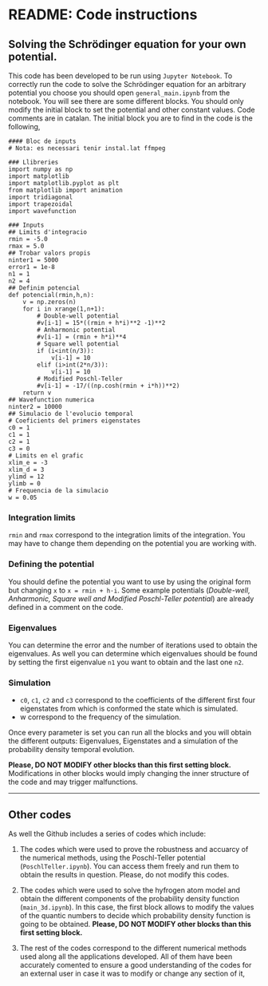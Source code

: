 # README: Code instructions 

## Solving the Schrödinger equation for your own potential. 
This code has been developed to be run using `Jupyter Notebook`. To correctly run the code to solve the Schrödinger equation for 
an arbitrary potential you choose you should open `general_main.ipynb` from the notebook. You will see there are some different blocks. 
You should only modify the initial block to set the potential and other constant values. Code comments are in catalan. 
The initial block you are to find in the code is the following,

~~~~
#### Bloc de inputs
# Nota: es necessari tenir instal.lat ffmpeg

### Llibreries
import numpy as np
import matplotlib
import matplotlib.pyplot as plt
from matplotlib import animation
import tridiagonal
import trapezoidal
import wavefunction

### Inputs
## Limits d'integracio
rmin = -5.0
rmax = 5.0
## Trobar valors propis
ninter1 = 5000
error1 = 1e-8
n1 = 1
n2 = 4
## Definim potencial
def potencial(rmin,h,n):
    v = np.zeros(n)
    for i in xrange(1,n+1):
        # Double-well potential
        #v[i-1] = 15*((rmin + h*i)**2 -1)**2
        # Anharmonic potential
        #v[i-1] = (rmin + h*i)**4
        # Square well potential
        if (i<int(n/3)):
            v[i-1] = 10
        elif (i>int(2*n/3)):
            v[i-1] = 10
        # Modified Poschl-Teller
        #v[i-1] = -17/((np.cosh(rmin + i*h))**2) 
    return v
## Wavefunction numerica
ninter2 = 10000
## Simulacio de l'evolucio temporal
# Coeficients del primers eigenstates
c0 = 1
c1 = 1
c2 = 1
c3 = 0
# Limits en el grafic
xlim_e = -3
xlim_d = 3
ylimd = 12
ylimb = 0
# Frequencia de la simulacio
w = 0.05
~~~~

### Integration limits
`rmin` and `rmax` correspond to the integration limits of the integration. You may have to change them depending on the potential 
you are working with.

### Defining the potential
You should define the potential you want to use by using the original form but changing `x` to `x = rmin + h·i`. 
Some example potentials (_Double-well, Anharmonic, Square well and Modified Poschl-Teller potential_) are already defined in a comment on the code.
 
### Eigenvalues
You can determine the error and the number of iterations used to obtain the eigenvalues. As well you can determine which eigenvalues 
should be found by setting the first eigenvalue `n1` you want to obtain and the last one `n2`.

### Simulation
- `c0`, `c1`, `c2` and `c3` correspond to the coefficients of the different first four eigenstates from which is conformed the state which is 
simulated.
- w correspond to the frequency of the simulation.

Once every parameter is set you can run all the blocks and you will obtain the different outputs: Eigenvalues, Eigenstates and a simulation of the probability density temporal evolution.

**Please, DO NOT MODIFY other blocks than this first setting block.** Modifications in other blocks would imply changing the inner structure of the code
and may trigger malfunctions.

***

## Other codes
As well the Github includes a series of codes which include:
1) The codes which were used to prove the robustness and accuarcy of the numerical methods, using the Poschl-Teller potential (`PoschlTeller.ipynb`). 
You can access them freely and run them to obtain the results in question. Please, do not modify this codes. 

2) The codes which were used to solve the hyfrogen atom model and obtain the different components of the probability density function (`main_3d.ipynb`). 
In this case, the first block allows to modify the values of the quantic numbers to decide which probability density function is going to be obtained.
**Please, DO NOT MODIFY other blocks than this first setting block.**

3) The rest of the codes correspond to the different numerical methods used along all the applications developed. All of them have been
accurately comented to ensure a good understanding of the codes for an external user in case it was to modify or change any section of it, 
